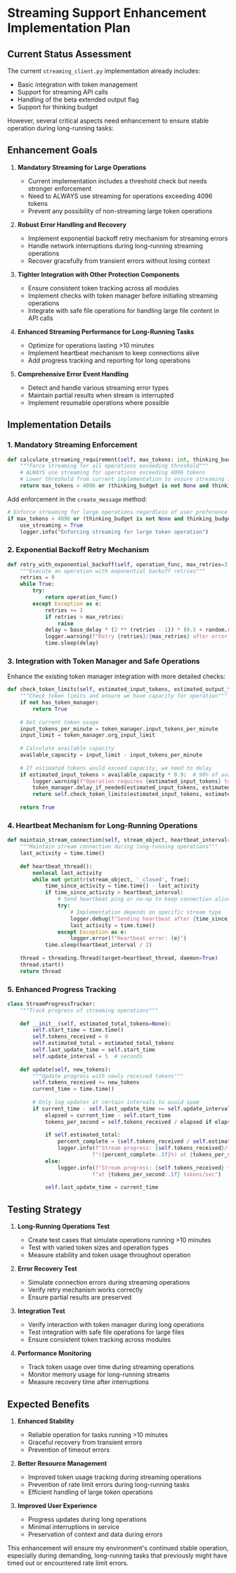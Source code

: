 # Streaming Support Enhancement Implementation Plan

## Current Status Assessment

The current `streaming_client.py` implementation already includes:
- Basic integration with token management
- Support for streaming API calls
- Handling of the beta extended output flag
- Support for thinking budget

However, several critical aspects need enhancement to ensure stable operation during long-running tasks:

## Enhancement Goals

1. **Mandatory Streaming for Large Operations**
   - Current implementation includes a threshold check but needs stronger enforcement
   - Need to ALWAYS use streaming for operations exceeding 4096 tokens
   - Prevent any possibility of non-streaming large token operations

2. **Robust Error Handling and Recovery**
   - Implement exponential backoff retry mechanism for streaming errors
   - Handle network interruptions during long-running streaming operations
   - Recover gracefully from transient errors without losing context

3. **Tighter Integration with Other Protection Components**
   - Ensure consistent token tracking across all modules
   - Implement checks with token manager before initiating streaming operations
   - Integrate with safe file operations for handling large file content in API calls

4. **Enhanced Streaming Performance for Long-Running Tasks**
   - Optimize for operations lasting >10 minutes
   - Implement heartbeat mechanism to keep connections alive
   - Add progress tracking and reporting for long operations

5. **Comprehensive Error Event Handling**
   - Detect and handle various streaming error types
   - Maintain partial results when stream is interrupted
   - Implement resumable operations where possible

## Implementation Details

### 1. Mandatory Streaming Enforcement

```python
def calculate_streaming_requirement(self, max_tokens: int, thinking_budget: Optional[int] = None) -> bool:
    """Force streaming for all operations exceeding threshold"""
    # ALWAYS use streaming for operations exceeding 4096 tokens
    # Lower threshold from current implementation to ensure streaming for medium-large operations
    return max_tokens > 4096 or (thinking_budget is not None and thinking_budget > 4096)
```

Add enforcement in the `create_message` method:
```python
# Enforce streaming for large operations regardless of user preference
if max_tokens > 4096 or (thinking_budget is not None and thinking_budget > 4096):
    use_streaming = True
    logger.info("Enforcing streaming for large token operation")
```

### 2. Exponential Backoff Retry Mechanism

```python
def retry_with_exponential_backoff(self, operation_func, max_retries=3, base_delay=1.0):
    """Execute an operation with exponential backoff retries"""
    retries = 0
    while True:
        try:
            return operation_func()
        except Exception as e:
            retries += 1
            if retries > max_retries:
                raise
            delay = base_delay * (2 ** (retries - 1)) * (0.5 + random.random())
            logger.warning(f"Retry {retries}/{max_retries} after error: {e}. Waiting {delay:.2f}s")
            time.sleep(delay)
```

### 3. Integration with Token Manager and Safe Operations

Enhance the existing token manager integration with more detailed checks:

```python
def check_token_limits(self, estimated_input_tokens, estimated_output_tokens):
    """Check token limits and ensure we have capacity for operation"""
    if not has_token_manager:
        return True
        
    # Get current token usage
    input_tokens_per_minute = token_manager.input_tokens_per_minute
    input_limit = token_manager.org_input_limit
    
    # Calculate available capacity
    available_capacity = input_limit - input_tokens_per_minute
    
    # If estimated tokens would exceed capacity, we need to delay
    if estimated_input_tokens > available_capacity * 0.9:  # 90% of available capacity
        logger.warning(f"Operation requires {estimated_input_tokens} tokens but only {available_capacity} available")
        token_manager.delay_if_needed(estimated_input_tokens, estimated_output_tokens)
        return self.check_token_limits(estimated_input_tokens, estimated_output_tokens)
    
    return True
```

### 4. Heartbeat Mechanism for Long-Running Operations

```python
def maintain_stream_connection(self, stream_object, heartbeat_interval=60):
    """Maintain stream connection during long-running operations"""
    last_activity = time.time()
    
    def heartbeat_thread():
        nonlocal last_activity
        while not getattr(stream_object, '_closed', True):
            time_since_activity = time.time() - last_activity
            if time_since_activity > heartbeat_interval:
                # Send heartbeat ping or no-op to keep connection alive
                try:
                    # Implementation depends on specific stream type
                    logger.debug(f"Sending heartbeat after {time_since_activity:.2f}s inactivity")
                    last_activity = time.time()
                except Exception as e:
                    logger.error(f"Heartbeat error: {e}")
            time.sleep(heartbeat_interval / 2)
    
    thread = threading.Thread(target=heartbeat_thread, daemon=True)
    thread.start()
    return thread
```

### 5. Enhanced Progress Tracking

```python
class StreamProgressTracker:
    """Track progress of streaming operations"""
    
    def __init__(self, estimated_total_tokens=None):
        self.start_time = time.time()
        self.tokens_received = 0
        self.estimated_total = estimated_total_tokens
        self.last_update_time = self.start_time
        self.update_interval = 5  # seconds
        
    def update(self, new_tokens):
        """Update progress with newly received tokens"""
        self.tokens_received += new_tokens
        current_time = time.time()
        
        # Only log updates at certain intervals to avoid spam
        if current_time - self.last_update_time >= self.update_interval:
            elapsed = current_time - self.start_time
            tokens_per_second = self.tokens_received / elapsed if elapsed > 0 else 0
            
            if self.estimated_total:
                percent_complete = (self.tokens_received / self.estimated_total) * 100
                logger.info(f"Stream progress: {self.tokens_received}/{self.estimated_total} tokens "
                           f"({percent_complete:.1f}%) at {tokens_per_second:.1f} tokens/sec")
            else:
                logger.info(f"Stream progress: {self.tokens_received} tokens received "
                           f"at {tokens_per_second:.1f} tokens/sec")
            
            self.last_update_time = current_time
```

## Testing Strategy

1. **Long-Running Operations Test**
   - Create test cases that simulate operations running >10 minutes
   - Test with varied token sizes and operation types
   - Measure stability and token usage throughout operation

2. **Error Recovery Test**
   - Simulate connection errors during streaming operations
   - Verify retry mechanism works correctly
   - Ensure partial results are preserved

3. **Integration Test**
   - Verify interaction with token manager during long operations
   - Test integration with safe file operations for large files
   - Ensure consistent token tracking across modules

4. **Performance Monitoring**
   - Track token usage over time during streaming operations
   - Monitor memory usage for long-running streams
   - Measure recovery time after interruptions

## Expected Benefits

1. **Enhanced Stability**
   - Reliable operation for tasks running >10 minutes
   - Graceful recovery from transient errors
   - Prevention of timeout errors

2. **Better Resource Management**
   - Improved token usage tracking during streaming operations
   - Prevention of rate limit errors during long-running tasks
   - Efficient handling of large token operations

3. **Improved User Experience**
   - Progress updates during long operations
   - Minimal interruptions in service
   - Preservation of context and data during errors

This enhancement will ensure my environment's continued stable operation, especially during demanding, long-running tasks that previously might have timed out or encountered rate limit errors.